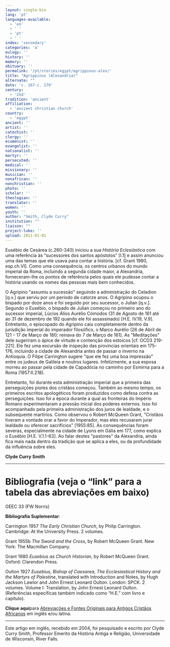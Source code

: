 ```yaml
---
layout: single-bio
lang: 'pt'
languages-available:
  - 'en'
  - ' '
  - 'pt'
  - ' '
index: 'secondary'
categories: 'a'
eulogy: ''
history: ''
memory: ''
obituary: ''
permalink: '/pt/stories/egypt/agrippinus-alex/'
title: "Agrippinus (Alexandria)"
alternate: ""
date: 'c. 167-c. 179'
century:
  - '2nd'
tradition: 'ancient'
affiliation:
  - 'ancient christian church'
country:
  - 'egypt'
ancient: ''
artist: ''
catechist: ''
clergy: ''
ecumenist: ''
evangelist: ''
nationalist: ''
martyr: ''
persecuted: ''
medical: ''
missionary: ''
musician: ''
nonafrican: ''
nonchristian: ''
photo: ''
scholar: ''
theologian: ''
translator: ''
women: ''
youth: ''
author: "Smith, Clyde Curry"
institution: ""
liaison: ""
project-luke: ''
upload: 2011-01-01
---
```





Eusébio de Cesárea  (c.260-340) iniciou a sua *História Eclesiástica* com uma referência às “sucessores dos santos apóstolos” [I.1] e assim anunciou uma das temas que ele usava para contar a história. [cf. Grant 1980, esp.ch.VI]. Como uma consequência, os centros urbanos do mundo imperial da Roma, incluindo a segunda cidade maior, a Alexandria, forneceram-lhe os pontos de referência pelos quais ele pudesse contar a história usando os nomes das pessoas mais bem conhecidos.

O Agripino "assumiu a sucessão" seguindo a administração do Celadion [q.v.] que serviu por um período de catorze anos. O Agripino ocupou o bispado por doze anos e foi seguido por seu sucessor, o Julian [q.v.].  Segundo o Eusébio, o bispado de Julian começou no primeiro ano do sucessor imperial, Lúcios Álios Aurélio Cómodos (31 de Agosto de 161 até ao 31 de dezembro de 192 quando ele foi assassinado) [H.E. IV.19, V.9]. Entretanto, o episcopado do Agripino caiu completamente dentro da jurisdição imperial do imperador filosófico, o Marco Aurélio (26 de Abril de 121 – 17 de Março de 180; reinava do 7 de Março de 161]. As "Meditações" dele sugeriram o ápice de virtude e contenção dos estoicos [cf. OCD3 219-221]. Ele fez uma excursão de inspeção das províncias orientais em 175-176, incluindo a cidade de Alexandria antes de passar o inverno na Antioquia. O Filipe Carrington sugere "que ele fez uma boa impressão” entre os judeus de Galileia e noutros lugares. Infelizmente, a sua esposa morreu ao passar pela cidade de Capadócia no caminho por Esmirna para a Roma (1957:II.218).

Entretanto, foi durante esta administração imperial que a primeira das perseguições piores dos cristãos começou. Também ao mesmo tempo, os primeiros escritos apologéticos foram produzidos como defesa contra as perseguições. Isso foi a época durante a qual as fronteiras do Império Romano experimentaram a pressão inicial dos poderes externos. Isso foi acompanhado pela primeira administração dos juros de lealdade, e o subsequente martírios. Como observou o Robert McQueen Grant, "Cristãos tiveram a vontade orar a favor do Imperador, mas eles recusaram jurar lealdade ou oferecer sacrifícios”  [1955:85]. As consequências foram severas, especialmente na cidade de Lyons em Gália em 177, como explica o Eusébio [H.E. V.1.1-63]. Ao falar destes "pastores" da Alexandria, ainda fica mais nada dentro da tradição que se aplica a eles, ou da profundidade da influência sobre eles.

**Clyde Curry Smith**

---

# Bibliografia (veja o “link” para a tabela das abreviações em baixo)
GEEC 33 (FW Norris)

**Bibliografia Suplementar**:

Carrington 1957 *The Early Christian Church*, by Philip Carrington. Cambridge: At the University Press. 2 volumes.

Grant 1955b *The Sword and the Cross*, by Robert McQueen Grant. New York: The Macmillan Company.

Grant 1980 *Eusebius as Church Historian*, by Robert McQueen Grant. Oxford: Clarendon Press.

Oulton 1927 *Eusebius, Bishop of Caesarea, The Ecclesiastical History and the Martyrs of Palestine*, translated with Introduction and Notes, by Hugh Jackson Lawlor and John Ernest Leonard Oulton. London: SPCK. 2 volumes. Volume I: Translation, by John Ernest Leonard Oulton. (Referências específicas também indicado como “H.E.” com livro e capítulo).

**Clique aqui**para [Abreviações e Fontes Originais para Antigos Cristãos Africanos]({{site.url}}/resources/ancient-references/) em inglês e/ou latina.

---

Este artigo em inglês, recebido em 2004, foi pesquisado e escrito por Clyde Curry Smith, Professor Emerito da História Antiga e Religião, Universidade de Wisconsin, River Falls.
